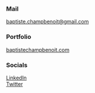 ### Mail

[baptiste.champbenoit@gmail.com](mailto:baptiste.champbenoit@gmail.com)

### Portfolio

[baptistechampbenoit.com](https://baptistechampbenoit.com/)

### Socials

[LinkedIn](https://www.linkedin.com/in/baptiste-champbenoit/)
<br/>
[Twitter](https://twitter.com/baptaste)
